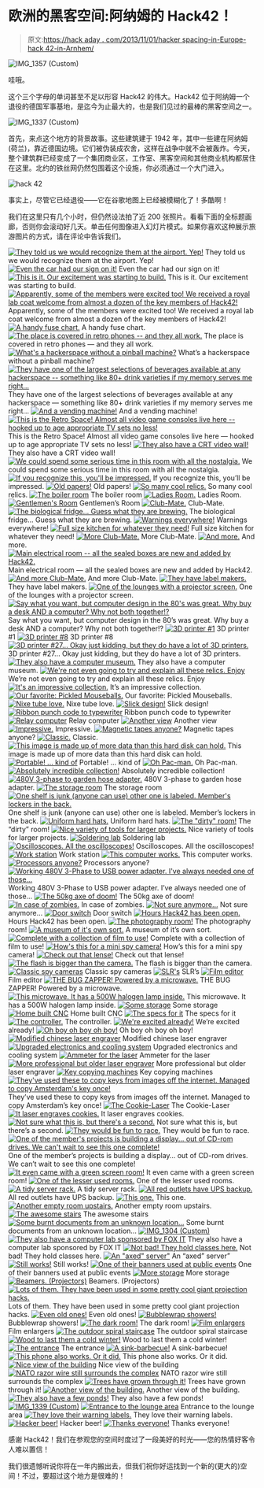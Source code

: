 # 欧洲的黑客空间:阿纳姆的 Hack42！

> 原文:[https://hack aday . com/2013/11/01/hacker spacing-in-Europe-hack 42-in-Arnhem/](https://hackaday.com/2013/11/01/hackerspacing-in-europe-hack42-in-arnhem/)

![IMG_1357 (Custom)](../Images/cc870e787e7f868cc16b6b2095ea3913.png)

哇哦。

这个三个字母的单词甚至不足以形容 Hack42 的伟大。Hack42 位于阿纳姆一个退役的德国军事基地，是迄今为止最大的，也是我们见过的最棒的黑客空间之一。

![IMG_1337 (Custom)](../Images/b5c6804546903c7dd63439677ce89664.png)

首先，来点这个地方的背景故事。这些建筑建于 1942 年，其中一些建在阿纳姆(荷兰)，靠近德国边境。它们被伪装成农舍，这样在战争中就不会被轰炸。今天，整个建筑群已经变成了一个集团商业区，工作室、黑客空间和其他商业机构都居住在这里。北约的铁丝网仍然包围着这个设施，你必须通过一个大门进入。

![hack 42](../Images/1e46be9e5c9a2a1399f9a2dca3cbf8ec.png)

事实上，尽管它已经退役——它在谷歌地图上已经被模糊化了！多酷啊！

我们在这里只有几个小时，但仍然设法拍了近 200 张照片。看看下面的全标题画廊，否则你会滚动好几天。单击任何图像进入幻灯片模式。如果你喜欢这种展示旅游图片的方式，请在评论中告诉我们。

 [![They told us we would recognize them at the airport. Yep!](../Images/99d62f5744cb88c7cefdf4a9386ac65f.png "IMG_1152 (Custom)")](https://hackaday.com/2013/11/01/hackerspacing-in-europe-hack42-in-arnhem/img_1152-custom/) They told us we would recognize them at the airport. Yep! [![Even the car had our sign on it!](../Images/60794b29d670d8e5b5e53020b755e457.png "IMG_1152A (Custom)")](https://hackaday.com/2013/11/01/hackerspacing-in-europe-hack42-in-arnhem/img_1152a-custom/) Even the car had our sign on it! [![This is it. Our excitement was starting to build.](../Images/c91c0b2ab26818d3072e76cc7a5b36e1.png "IMG_1153 (Custom)")](https://hackaday.com/2013/11/01/hackerspacing-in-europe-hack42-in-arnhem/img_1153-custom/) This is it. Our excitement was starting to build. [![Apparently, some of the members were excited too! We received a royal lab coat welcome from almost a dozen of the key members of Hack42!](../Images/53258c6adbb63142823881cf7ea3aaf7.png "IMG_1154 (Custom)")](https://hackaday.com/2013/11/01/hackerspacing-in-europe-hack42-in-arnhem/img_1154-custom/) Apparently, some of the members were excited too! We received a royal lab coat welcome from almost a dozen of the key members of Hack42! [![A handy fuse chart.](../Images/b01fbbe596a65cccea5bc576edfb6612.png "IMG_1158 (Custom)")](https://hackaday.com/2013/11/01/hackerspacing-in-europe-hack42-in-arnhem/img_1158-custom/) A handy fuse chart. [![The place is covered in retro phones -- and they all work.](../Images/401c1e2a861c7b819c01e2b594fefa5b.png "IMG_1160 (Custom)")](https://hackaday.com/2013/11/01/hackerspacing-in-europe-hack42-in-arnhem/img_1160-custom/) The place is covered in retro phones — and they all work. [![What's a hackerspace without a pinball machine?](../Images/024317924bd647735f68a9201fb6d8e8.png "IMG_1162 (Custom)")](https://hackaday.com/2013/11/01/hackerspacing-in-europe-hack42-in-arnhem/img_1162-custom/) What’s a hackerspace without a pinball machine? [![They have one of the largest selections of beverages available at any hackerspace -- something like 80+ drink varieties if my memory serves me right...](../Images/0d11d9af55ff0c94e3ed60cd710e5308.png "IMG_1163 (Custom)")](https://hackaday.com/2013/11/01/hackerspacing-in-europe-hack42-in-arnhem/img_1163-custom/) They have one of the largest selections of beverages available at any hackerspace — something like 80+ drink varieties if my memory serves me right… [![And a vending machine!](../Images/04e346329b930731c6c87dcc7a77777e.png "IMG_1164 (Custom)")](https://hackaday.com/2013/11/01/hackerspacing-in-europe-hack42-in-arnhem/img_1164-custom/) And a vending machine! [![This is the Retro Space! Almost all video game consoles live here -- hooked up to age appropriate TV sets no less!](../Images/fe8eef4fa9357160f81bdbc1bde07bd3.png "IMG_1166 (Custom)")](https://hackaday.com/2013/11/01/hackerspacing-in-europe-hack42-in-arnhem/img_1166-custom/) This is the Retro Space! Almost all video game consoles live here — hooked up to age appropriate TV sets no less! [![They also have a CRT video wall!](../Images/ba439ce38a72454a7fc6e2e2bc96202b.png "IMG_1167 (Custom)")](https://hackaday.com/2013/11/01/hackerspacing-in-europe-hack42-in-arnhem/img_1167-custom/) They also have a CRT video wall! [![We could spend some serious time in this room with all the nostalgia.](../Images/d692ef08071d813115f8d2dc3d64efc9.png "IMG_1168 (Custom)")](https://hackaday.com/2013/11/01/hackerspacing-in-europe-hack42-in-arnhem/img_1168-custom/) We could spend some serious time in this room with all the nostalgia. [![If you recognize this, you'll be impressed.](../Images/e0a5b2dd65c768587b2b706d0a39f063.png "IMG_1171 (Custom)")](https://hackaday.com/2013/11/01/hackerspacing-in-europe-hack42-in-arnhem/img_1171-custom/) If you recognize this, you’ll be impressed. [![Old papers!](../Images/ca090ddc4c749bb65c684d243a76d136.png "IMG_1173 (Custom)")](https://hackaday.com/2013/11/01/hackerspacing-in-europe-hack42-in-arnhem/img_1173-custom/) Old papers! [![So many cool relics.](../Images/e37260dc4669195a6afdbfdbdeda07b0.png "IMG_1175 (Custom)")](https://hackaday.com/2013/11/01/hackerspacing-in-europe-hack42-in-arnhem/img_1175-custom/) So many cool relics. [![The boiler room](../Images/a8d8d579ca9706aba206a9487e804c7f.png "IMG_1176 (Custom)")](https://hackaday.com/2013/11/01/hackerspacing-in-europe-hack42-in-arnhem/img_1176-custom/) The boiler room [![Ladies Room.](../Images/7de4eaf5c3e9f8b2496642856fed6439.png "IMG_1178 (Custom)")](https://hackaday.com/2013/11/01/hackerspacing-in-europe-hack42-in-arnhem/img_1178-custom/) Ladies Room. [![Gentlemen's Room](../Images/e29b9e69dba9fcdc426de7fca63ccb0f.png "IMG_1179 (Custom)")](https://hackaday.com/2013/11/01/hackerspacing-in-europe-hack42-in-arnhem/img_1179-custom/) Gentlemen’s Room [![Club-Mate.](../Images/14153d8f82a004e4bdf6595ac681771f.png "IMG_1180 (Custom)")](https://hackaday.com/2013/11/01/hackerspacing-in-europe-hack42-in-arnhem/img_1180-custom/) Club-Mate. [![The biological fridge... Guess what they are brewing.](../Images/6e4e4368e08188eb745543e39934b023.png "IMG_1181 (Custom)")](https://hackaday.com/2013/11/01/hackerspacing-in-europe-hack42-in-arnhem/img_1181-custom/) The biological fridge… Guess what they are brewing. [![Warnings everywhere!](../Images/dd6b16b1b8c3fde32b8af91341864657.png "IMG_1182 (Custom)")](https://hackaday.com/2013/11/01/hackerspacing-in-europe-hack42-in-arnhem/img_1182-custom/) Warnings everywhere! [![Full size kitchen for whatever they need!](../Images/7faa9460d3eb3d66a4aa57e13904768d.png "IMG_1183 (Custom)")](https://hackaday.com/2013/11/01/hackerspacing-in-europe-hack42-in-arnhem/img_1183-custom/) Full size kitchen for whatever they need! [![More Club-Mate.](../Images/d721227b91b32d48489926bd1ef07e0f.png "IMG_1184 (Custom)")](https://hackaday.com/2013/11/01/hackerspacing-in-europe-hack42-in-arnhem/img_1184-custom/) More Club-Mate. [![And more.](../Images/d40d3e32106e385f25a6d90659473828.png "IMG_1185 (Custom)")](https://hackaday.com/2013/11/01/hackerspacing-in-europe-hack42-in-arnhem/img_1185-custom/) And more. [![Main electrical room -- all the sealed boxes are new and added by Hack42.](../Images/0021228c2e0e86a01b887b32ddd05073.png "IMG_1186 (Custom)")](https://hackaday.com/2013/11/01/hackerspacing-in-europe-hack42-in-arnhem/img_1186-custom/) Main electrical room — all the sealed boxes are new and added by Hack42\. [![And more Club-Mate.](../Images/963fb06725d9694da81db3fe3a58f2c1.png "IMG_1187 (Custom)")](https://hackaday.com/2013/11/01/hackerspacing-in-europe-hack42-in-arnhem/img_1187-custom/) And more Club-Mate. [![They have label makers.](../Images/73b08769dd38b017e96fb795abb6a698.png "IMG_1189 (Custom)")](https://hackaday.com/2013/11/01/hackerspacing-in-europe-hack42-in-arnhem/img_1189-custom/) They have label makers. [![One of the lounges with a projector screen.](../Images/b290b28c80912a1c535cba6d4f31eeee.png "IMG_1190 (Custom)")](https://hackaday.com/2013/11/01/hackerspacing-in-europe-hack42-in-arnhem/img_1190-custom/) One of the lounges with a projector screen. [![Say what you want, but computer design in the 80's was great. Why buy a desk AND a computer? Why not both together!?](../Images/69eab4a577daf823fe1e678e71530b9c.png "IMG_1192 (Custom)")](https://hackaday.com/2013/11/01/hackerspacing-in-europe-hack42-in-arnhem/img_1192-custom/) Say what you want, but computer design in the 80’s was great. Why buy a desk AND a computer? Why not both together!? [![3D printer #1](../Images/7530957eab1da382dd3887ccfd039fd6.png "IMG_1196 (Custom)")](https://hackaday.com/2013/11/01/hackerspacing-in-europe-hack42-in-arnhem/img_1196-custom/) 3D printer #1 [![3D printer #8](../Images/2666990eb98fad828bcc79e7ee787239.png "IMG_1197 (Custom)")](https://hackaday.com/2013/11/01/hackerspacing-in-europe-hack42-in-arnhem/img_1197-custom/) 3D printer #8 [![3D printer #27... Okay just kidding, but they do have a lot of 3D printers.](../Images/e5aa9fbae88cec72427a50c18396b5d4.png "IMG_1198 (Custom)")](https://hackaday.com/2013/11/01/hackerspacing-in-europe-hack42-in-arnhem/img_1198-custom/) 3D printer #27… Okay just kidding, but they do have a lot of 3D printers. [![They also have a computer museum.](../Images/2d2252108ae69761fd39a7ec398cd837.png "IMG_1199 (Custom)")](https://hackaday.com/2013/11/01/hackerspacing-in-europe-hack42-in-arnhem/img_1199-custom/) They also have a computer museum. [![We're not even going to try and explain all these relics. Enjoy](../Images/9bf0c0ffe342e0514e6f9a6b6bd4ebdb.png "IMG_1200 (Custom)")](https://hackaday.com/2013/11/01/hackerspacing-in-europe-hack42-in-arnhem/img_1200-custom/) We’re not even going to try and explain all these relics. Enjoy [![It's an impressive collection.](../Images/c6c1f08548c9d5f35c2163affee66f65.png "IMG_1201 (Custom)")](https://hackaday.com/2013/11/01/hackerspacing-in-europe-hack42-in-arnhem/img_1201-custom/) It’s an impressive collection. [![Our favorite: Pickled Mouseballs.](../Images/80e7b23c5241c073bedffc538f797809.png "IMG_1202 (Custom)")](https://hackaday.com/2013/11/01/hackerspacing-in-europe-hack42-in-arnhem/img_1202-custom/) Our favorite: Pickled Mouseballs. [![Nixe tube love.](../Images/557c6824d27acc154b000d5ac9ce9dfa.png "IMG_1203 (Custom)")](https://hackaday.com/2013/11/01/hackerspacing-in-europe-hack42-in-arnhem/img_1203-custom/) Nixe tube love. [![Slick design!](../Images/23facb7a6f850fc4e4167da006602715.png "IMG_1204 (Custom)")](https://hackaday.com/2013/11/01/hackerspacing-in-europe-hack42-in-arnhem/img_1204-custom/) Slick design! [![Ribbon punch code to typewriter](../Images/64117087676c628b11eaab08f517b39d.png "IMG_1208 (Custom)")](https://hackaday.com/2013/11/01/hackerspacing-in-europe-hack42-in-arnhem/img_1208-custom/) Ribbon punch code to typewriter [![Relay computer](../Images/778f423a59332ab1c895591ec4e72997.png "IMG_1210 (Custom)")](https://hackaday.com/2013/11/01/hackerspacing-in-europe-hack42-in-arnhem/img_1210-custom/) Relay computer [![Another view](../Images/59d7895128653cbffdfacf42f8bd6570.png "IMG_1211 (Custom)")](https://hackaday.com/2013/11/01/hackerspacing-in-europe-hack42-in-arnhem/img_1211-custom/) Another view [![Impressive.](../Images/7b8a1f4041982b23f79c884f8b54ddef.png "IMG_1212 (Custom)")](https://hackaday.com/2013/11/01/hackerspacing-in-europe-hack42-in-arnhem/img_1212-custom/) Impressive. [![Magnetic tapes anyone?](../Images/0c92c3e3236c6732d008af483a0bf6a2.png "IMG_1213 (Custom)")](https://hackaday.com/2013/11/01/hackerspacing-in-europe-hack42-in-arnhem/img_1213-custom/) Magnetic tapes anyone? [![Classic.](../Images/f759c99b6bbed9158f0d0a72fc5b2c10.png "IMG_1215 (Custom)")](https://hackaday.com/2013/11/01/hackerspacing-in-europe-hack42-in-arnhem/img_1215-custom/) Classic. [![This image is made up of more data than this hard disk can hold.](../Images/c7473dcfc6cbac11ddad1763f8bdbb89.png "IMG_1216 (Custom)")](https://hackaday.com/2013/11/01/hackerspacing-in-europe-hack42-in-arnhem/img_1216-custom/) This image is made up of more data than this hard disk can hold. [![Portable! ... kind of](../Images/5f783bfbb0e26b6e49b53cb117b63d1c.png "IMG_1217 (Custom)")](https://hackaday.com/2013/11/01/hackerspacing-in-europe-hack42-in-arnhem/img_1217-custom/) Portable! … kind of [![Oh Pac-man.](../Images/aadcf7ed58c51a15d2856c57e5cfdf3d.png "IMG_1218 (Custom)")](https://hackaday.com/2013/11/01/hackerspacing-in-europe-hack42-in-arnhem/img_1218-custom/) Oh Pac-man. [![Absolutely incredible collection!](../Images/485651d861d2031e5ef30a7d9f821ac4.png "IMG_1220 (Custom)")](https://hackaday.com/2013/11/01/hackerspacing-in-europe-hack42-in-arnhem/img_1220-custom/) Absolutely incredible collection! [![480V 3-phase to garden hose adapter.](../Images/a2c89afa5297226176d0cefd0b6cbbc8.png "IMG_1223 (Custom)")](https://hackaday.com/2013/11/01/hackerspacing-in-europe-hack42-in-arnhem/img_1223-custom/) 480V 3-phase to garden hose adapter. [![The storage room](../Images/d33e22880fdbdb2668478a480bfcbf27.png "IMG_1225 (Custom)")](https://hackaday.com/2013/11/01/hackerspacing-in-europe-hack42-in-arnhem/img_1225-custom/) The storage room [![One shelf is junk (anyone can use) other one is labeled. Member's lockers in the back.](../Images/f950a6e1a3a1130a311e8ee06faa58a3.png "IMG_1224 (Custom)")](https://hackaday.com/2013/11/01/hackerspacing-in-europe-hack42-in-arnhem/img_1224-custom/) One shelf is junk (anyone can use) other one is labeled. Member’s lockers in the back. [![Uniform hard hats.](../Images/ba45d986f7d4257ee0e705b032ea5fcd.png "IMG_1226 (Custom)")](https://hackaday.com/2013/11/01/hackerspacing-in-europe-hack42-in-arnhem/img_1226-custom/) Uniform hard hats. [![The "dirty" room!](../Images/32d11a0bc83dada7f94c1413feb288c8.png "IMG_1228 (Custom)")](https://hackaday.com/2013/11/01/hackerspacing-in-europe-hack42-in-arnhem/img_1228-custom/) The “dirty” room! [![Nice variety of tools for larger projects.](../Images/c3133ac8b078d9885d6f366e4b853905.png "IMG_1229 (Custom)")](https://hackaday.com/2013/11/01/hackerspacing-in-europe-hack42-in-arnhem/img_1229-custom/) Nice variety of tools for larger projects. [![Soldering lab](../Images/1c2fee146646662eb9a30ba22079e972.png "IMG_1231 (Custom)")](https://hackaday.com/2013/11/01/hackerspacing-in-europe-hack42-in-arnhem/img_1231-custom/) Soldering lab [![Oscilloscopes. All the oscilloscopes!](../Images/cbe6e47b14e855a13882a9988425aa60.png "IMG_1233 (Custom)")](https://hackaday.com/2013/11/01/hackerspacing-in-europe-hack42-in-arnhem/img_1233-custom/) Oscilloscopes. All the oscilloscopes! [![Work station](../Images/fb3464e179f196abc4d9f01996d955f2.png "IMG_1234 (Custom)")](https://hackaday.com/2013/11/01/hackerspacing-in-europe-hack42-in-arnhem/img_1234-custom/) Work station [![This computer works.](../Images/653b96c02a7b263babb5337b3cd825d7.png "IMG_1232 (Custom)")](https://hackaday.com/2013/11/01/hackerspacing-in-europe-hack42-in-arnhem/img_1232-custom/) This computer works. [![Processors anyone?](../Images/d7b1cc09849721e02a4498265a4afb73.png "IMG_1235 (Custom)")](https://hackaday.com/2013/11/01/hackerspacing-in-europe-hack42-in-arnhem/img_1235-custom/) Processors anyone? [![Working 480V 3-Phase to USB power adapter. I've always needed one of those...](../Images/d9b443fc33eec6fa1e58224600669e8b.png "IMG_1236 (Custom)")](https://hackaday.com/2013/11/01/hackerspacing-in-europe-hack42-in-arnhem/img_1236-custom/) Working 480V 3-Phase to USB power adapter. I’ve always needed one of those… [![The 50kg axe of doom!](../Images/f84bd319902588471dbf22727a29642c.png "IMG_1237 (Custom)")](https://hackaday.com/2013/11/01/hackerspacing-in-europe-hack42-in-arnhem/img_1237-custom/) The 50kg axe of doom! [![In case of zombies.](../Images/dc17b4827ebca8c05f9e6273cf3cc598.png "IMG_1239 (Custom)")](https://hackaday.com/2013/11/01/hackerspacing-in-europe-hack42-in-arnhem/img_1239-custom/) In case of zombies. [![Not sure anymore...](../Images/88b988374c1229964d7e9c71bbb1ba9f.png "IMG_1241 (Custom)")](https://hackaday.com/2013/11/01/hackerspacing-in-europe-hack42-in-arnhem/img_1241-custom/) Not sure anymore… [![Door switch](../Images/f3c39faaf67f2cb821d66633402a7b3a.png "IMG_1243 (Custom)")](https://hackaday.com/2013/11/01/hackerspacing-in-europe-hack42-in-arnhem/img_1243-custom/) Door switch [![Hours Hack42 has been open.](../Images/04b02f80f037d4c7521aebe4bd5eafe6.png "IMG_1244 (Custom)")](https://hackaday.com/2013/11/01/hackerspacing-in-europe-hack42-in-arnhem/img_1244-custom/) Hours Hack42 has been open. [![The photography room!](../Images/14ced773081e4845e4b220861502d9a5.png "IMG_1246 (Custom)")](https://hackaday.com/2013/11/01/hackerspacing-in-europe-hack42-in-arnhem/img_1246-custom/) The photography room! [![A museum of it's own sort.](../Images/61992ce3d91a98d2ffacb2fcada42c28.png "IMG_1247 (Custom)")](https://hackaday.com/2013/11/01/hackerspacing-in-europe-hack42-in-arnhem/img_1247-custom/) A museum of it’s own sort. [![Complete with a collection of film to use!](../Images/90b487d7500aa702ba6adf6b31230452.png "IMG_1248 (Custom)")](https://hackaday.com/2013/11/01/hackerspacing-in-europe-hack42-in-arnhem/img_1248-custom/) Complete with a collection of film to use! [![How's this for a mini spy camera!](../Images/7546eb2a1d19f2caca3238ca28fc7fe3.png "IMG_1251 (Custom)")](https://hackaday.com/2013/11/01/hackerspacing-in-europe-hack42-in-arnhem/img_1251-custom/) How’s this for a mini spy camera! [![Check out that lense!](../Images/3271069081c56a468d32600b624ccad5.png "IMG_1252 (Custom)")](https://hackaday.com/2013/11/01/hackerspacing-in-europe-hack42-in-arnhem/img_1252-custom/) Check out that lense! [![The flash is bigger than the camera.](../Images/01ec7d6b8371fe05f0506d159fddab02.png "IMG_1253 (Custom)")](https://hackaday.com/2013/11/01/hackerspacing-in-europe-hack42-in-arnhem/img_1253-custom/) The flash is bigger than the camera. [![Classic spy cameras](../Images/0dc88626b245558674956777d6a96dfd.png "IMG_1254 (Custom)")](https://hackaday.com/2013/11/01/hackerspacing-in-europe-hack42-in-arnhem/img_1254-custom/) Classic spy cameras [![SLR's](../Images/94450caff2098a250456b79dde8e8792.png "IMG_1255 (Custom)")](https://hackaday.com/2013/11/01/hackerspacing-in-europe-hack42-in-arnhem/img_1255-custom/) SLR’s [![Film editor](../Images/07a56bc81fbf75caa62a559d8da2ecc5.png "IMG_1256 (Custom)")](https://hackaday.com/2013/11/01/hackerspacing-in-europe-hack42-in-arnhem/img_1256-custom/) Film editor [![THE BUG ZAPPER! Powered by a microwave.](../Images/5858bdcb6175ba9aa3e36e5fd114a9f5.png "IMG_1257 (Custom)")](https://hackaday.com/2013/11/01/hackerspacing-in-europe-hack42-in-arnhem/img_1257-custom/) THE BUG ZAPPER! Powered by a microwave. [![This microwave. It has a 500W halogen lamp inside.](../Images/637351fe613a62887eecf2d7c0b5d0e1.png "IMG_1259 (Custom)")](https://hackaday.com/2013/11/01/hackerspacing-in-europe-hack42-in-arnhem/img_1259-custom-2/) This microwave. It has a 500W halogen lamp inside. [![Some storage](../Images/2b75723e2c2eb8eb5ef643b7d39fe1dc.png "IMG_1260 (Custom)")](https://hackaday.com/2013/11/01/hackerspacing-in-europe-hack42-in-arnhem/img_1260-custom/) Some storage [![Home built CNC](../Images/553cf5ef43a6d0bf0b8104dae7ff6826.png "IMG_1261 (Custom)")](https://hackaday.com/2013/11/01/hackerspacing-in-europe-hack42-in-arnhem/img_1261-custom/) Home built CNC [![The specs for it](../Images/9ab3def85014a295bd1a64d0507655d3.png "IMG_1265 (Custom)")](https://hackaday.com/2013/11/01/hackerspacing-in-europe-hack42-in-arnhem/img_1265-custom/) The specs for it [![The controller.](../Images/f0f1e0a00fa3e5f55236915ad441e3f7.png "IMG_1266 (Custom)")](https://hackaday.com/2013/11/01/hackerspacing-in-europe-hack42-in-arnhem/img_1266-custom/) The controller. [![We're excited already!](../Images/c9526574771b0e28465f698a789ea8b2.png "IMG_1268 (Custom)")](https://hackaday.com/2013/11/01/hackerspacing-in-europe-hack42-in-arnhem/img_1268-custom/) We’re excited already! [![Oh boy oh boy oh boy!](../Images/5ad7894a6b4525c4241a8c9b29ba5de8.png "IMG_1269 (Custom)")](https://hackaday.com/2013/11/01/hackerspacing-in-europe-hack42-in-arnhem/img_1269-custom/) Oh boy oh boy oh boy! [![Modified chinese laser engraver](../Images/85ea57bb9751056da32e3bc91d888b2c.png "IMG_1270 (Custom)")](https://hackaday.com/2013/11/01/hackerspacing-in-europe-hack42-in-arnhem/img_1270-custom/) Modified chinese laser engraver [![Upgraded electronics and cooling system](../Images/ca29e9d68395a1a735f9da78f1badc1f.png "IMG_1280 (Custom)")](https://hackaday.com/2013/11/01/hackerspacing-in-europe-hack42-in-arnhem/img_1280-custom/) Upgraded electronics and cooling system [![Ammeter for the laser](../Images/d9b572ab61b4ace9b74818d023ffd0f7.png "IMG_1282 (Custom)")](https://hackaday.com/2013/11/01/hackerspacing-in-europe-hack42-in-arnhem/img_1282-custom/) Ammeter for the laser [![More professional but older laser engraver](../Images/764cffec0f427f41626ea914d9d43fbd.png "IMG_1271 (Custom)")](https://hackaday.com/2013/11/01/hackerspacing-in-europe-hack42-in-arnhem/img_1271-custom/) More professional but older laser engraver [![Key copying machines](../Images/0083db57a9e825053d45cfef736b9d69.png "IMG_1272 (Custom)")](https://hackaday.com/2013/11/01/hackerspacing-in-europe-hack42-in-arnhem/img_1272-custom/) Key copying machines [![They've used these to copy keys from images off the internet. Managed to copy Amsterdam's key once!](../Images/d9a3883c74f0291e271065ae96b147ac.png "IMG_1275 (Custom)")](https://hackaday.com/2013/11/01/hackerspacing-in-europe-hack42-in-arnhem/img_1275-custom/) They’ve used these to copy keys from images off the internet. Managed to copy Amsterdam’s key once! [![The Cookie-Laser](../Images/4271bd951593676f3a66a3791a6461d0.png "IMG_1276 (Custom)")](https://hackaday.com/2013/11/01/hackerspacing-in-europe-hack42-in-arnhem/img_1276-custom/) The Cookie-Laser [![It laser engraves cookies.](../Images/2a3f4b1abcfe4315879d267dc2af2075.png "IMG_1277 (Custom)")](https://hackaday.com/2013/11/01/hackerspacing-in-europe-hack42-in-arnhem/img_1277-custom/) It laser engraves cookies. [![Not sure what this is, but there's a second.](../Images/b095426936f17430ff3bba25ec81b40c.png "IMG_1285 (Custom)")](https://hackaday.com/2013/11/01/hackerspacing-in-europe-hack42-in-arnhem/img_1285-custom/) Not sure what this is, but there’s a second. [![They would be fun to race.](../Images/5fb406078175c560cdc698753210154d.png "IMG_1286 (Custom)")](https://hackaday.com/2013/11/01/hackerspacing-in-europe-hack42-in-arnhem/img_1286-custom/) They would be fun to race. [![One of the member's projects is building a display... out of CD-rom drives. We can't wait to see this one complete!](../Images/fee765ae1f07a39939197672a4f1df30.png "IMG_1287 (Custom)")](https://hackaday.com/2013/11/01/hackerspacing-in-europe-hack42-in-arnhem/img_1287-custom/) One of the member’s projects is building a display… out of CD-rom drives. We can’t wait to see this one complete! [![It even came with a green screen room!](../Images/1433c6a8af2364af55f5f2e1f1ca8697.png "IMG_1288 (Custom)")](https://hackaday.com/2013/11/01/hackerspacing-in-europe-hack42-in-arnhem/img_1288-custom/) It even came with a green screen room! [![One of the lesser used rooms.](../Images/3aee8a7e3f711086828590b4a070017b.png "IMG_1293 (Custom)")](https://hackaday.com/2013/11/01/hackerspacing-in-europe-hack42-in-arnhem/img_1293-custom/) One of the lesser used rooms. [![A tidy server rack.](../Images/3415976b0056feec81d81d9a1d070d17.png "IMG_1295 (Custom)")](https://hackaday.com/2013/11/01/hackerspacing-in-europe-hack42-in-arnhem/img_1295-custom/) A tidy server rack. [![All red outlets have UPS backup.](../Images/5a13b0d1965391cabb5b1f1d140ab40b.png "IMG_1297 (Custom)")](https://hackaday.com/2013/11/01/hackerspacing-in-europe-hack42-in-arnhem/img_1297-custom/) All red outlets have UPS backup. [![This one.](../Images/8625c069e832c2b1e1ebc18a133c1718.png "IMG_1296 (Custom)")](https://hackaday.com/2013/11/01/hackerspacing-in-europe-hack42-in-arnhem/img_1296-custom/) This one. [![Another empty room upstairs.](../Images/e1f71322bec044f4d8a5201ba26a9abd.png "IMG_1299 (Custom)")](https://hackaday.com/2013/11/01/hackerspacing-in-europe-hack42-in-arnhem/img_1299-custom/) Another empty room upstairs. [![The awesome stairs](../Images/df1226f99689ed05a2d5d6255f45e412.png "IMG_1300 (Custom)")](https://hackaday.com/2013/11/01/hackerspacing-in-europe-hack42-in-arnhem/img_1300-custom/) The awesome stairs [![Some burnt documents from an unknown location...](../Images/24543d721e55a55b6f7a1122d7ede9c6.png "IMG_1302 (Custom)")](https://hackaday.com/2013/11/01/hackerspacing-in-europe-hack42-in-arnhem/img_1302-custom/) Some burnt documents from an unknown location… [![IMG_1304 (Custom)](../Images/068401250033be9b98eccf9ed31eab69.png "IMG_1304 (Custom)")](https://hackaday.com/2013/11/01/hackerspacing-in-europe-hack42-in-arnhem/img_1304-custom/)  [![They also have a computer lab sponsored by FOX IT](../Images/4b4087b6b75c4f186dffced1d681f639.png "IMG_1310 (Custom)")](https://hackaday.com/2013/11/01/hackerspacing-in-europe-hack42-in-arnhem/img_1310-custom/) They also have a computer lab sponsored by FOX IT [![Not bad! They hold classes here.](../Images/6575d42fa0901701d00fdd4718734b81.png "IMG_1306 (Custom)")](https://hackaday.com/2013/11/01/hackerspacing-in-europe-hack42-in-arnhem/img_1306-custom/) Not bad! They hold classes here. [![An "axed" server"](../Images/0d184244957c6a60789a8fcb9be27f0a.png "IMG_1307 (Custom)")](https://hackaday.com/2013/11/01/hackerspacing-in-europe-hack42-in-arnhem/img_1307-custom/) An “axed” server” [![Still works!](../Images/b3f6aa95b42dc9ca95354bd365de0a57.png "IMG_1308 (Custom)")](https://hackaday.com/2013/11/01/hackerspacing-in-europe-hack42-in-arnhem/img_1308-custom/) Still works! [![One of their banners used at public events](../Images/bcbf8fe083444c46e723841c8119a0eb.png "IMG_1309 (Custom)")](https://hackaday.com/2013/11/01/hackerspacing-in-europe-hack42-in-arnhem/img_1309-custom/) One of their banners used at public events [![More storage](../Images/ef0c3258e5e5b7a49c8b8234973b3a3d.png "IMG_1311 (Custom)")](https://hackaday.com/2013/11/01/hackerspacing-in-europe-hack42-in-arnhem/img_1311-custom/) More storage [![Beamers. (Projectors)](../Images/1773da5d9663856b956739fa31fdf036.png "IMG_1312 (Custom)")](https://hackaday.com/2013/11/01/hackerspacing-in-europe-hack42-in-arnhem/img_1312-custom/) Beamers. (Projectors) [![Lots of them. They have been used in some pretty cool giant projection hacks.](../Images/3be16d77a7d6e31a118e2f64fe57f2b5.png "IMG_1314 (Custom)")](https://hackaday.com/2013/11/01/hackerspacing-in-europe-hack42-in-arnhem/img_1314-custom/) Lots of them. They have been used in some pretty cool giant projection hacks. [![Even old ones!](../Images/49f9ce1412629105be53487569427fdb.png "IMG_1315 (Custom)")](https://hackaday.com/2013/11/01/hackerspacing-in-europe-hack42-in-arnhem/img_1315-custom/) Even old ones! [![Bubblewrap showers!](../Images/93366823b6a6c880bf0cbbd5a150b704.png "IMG_1317 (Custom)")](https://hackaday.com/2013/11/01/hackerspacing-in-europe-hack42-in-arnhem/img_1317-custom/) Bubblewrap showers! [![The dark room!](../Images/63feb8c1f3599086d41e1dac77217981.png "IMG_1319 (Custom)")](https://hackaday.com/2013/11/01/hackerspacing-in-europe-hack42-in-arnhem/img_1319-custom/) The dark room! [![Film enlargers](../Images/951aa93e5c99cb631f9594bee4ca6383.png "IMG_1320 (Custom)")](https://hackaday.com/2013/11/01/hackerspacing-in-europe-hack42-in-arnhem/img_1320-custom/) Film enlargers [![The outdoor spiral staircase](../Images/de80adbfa0dc515be01a5498b40c9135.png "IMG_1322 (Custom)")](https://hackaday.com/2013/11/01/hackerspacing-in-europe-hack42-in-arnhem/img_1322-custom/) The outdoor spiral staircase [![Wood to last them a cold winter!](../Images/f28b117ac5bfa2d901c107c1a3ae8ce6.png "IMG_1324 (Custom)")](https://hackaday.com/2013/11/01/hackerspacing-in-europe-hack42-in-arnhem/img_1324-custom/) Wood to last them a cold winter! [![The entrance](../Images/3e1fba27ef4598e4d617c763cd6a70b4.png "IMG_1327 (Custom)")](https://hackaday.com/2013/11/01/hackerspacing-in-europe-hack42-in-arnhem/img_1327-custom/) The entrance [![A sink-barbecue!](../Images/0af3bd32c9a372f3e84f78a3a9e98f7c.png "IMG_1328 (Custom)")](https://hackaday.com/2013/11/01/hackerspacing-in-europe-hack42-in-arnhem/img_1328-custom/) A sink-barbecue! [![This phone also works. Or it did.](../Images/cb973f7483a0e66dadad07610be2ed0f.png "IMG_1329 (Custom)")](https://hackaday.com/2013/11/01/hackerspacing-in-europe-hack42-in-arnhem/img_1329-custom/) This phone also works. Or it did. [![Nice view of the building](../Images/4044e352cae035f1bded1b479218e62f.png "IMG_1330 (Custom)")](https://hackaday.com/2013/11/01/hackerspacing-in-europe-hack42-in-arnhem/img_1330-custom/) Nice view of the building [![NATO razor wire still surrounds the complex](../Images/c1f5ccb35abdd83226f98c829096211e.png "IMG_1333 (Custom)")](https://hackaday.com/2013/11/01/hackerspacing-in-europe-hack42-in-arnhem/img_1333-custom/) NATO razor wire still surrounds the complex [![Trees have grown through it!](../Images/06b18f6c88ece660c68b2fc25a6f0506.png "IMG_1336 (Custom)")](https://hackaday.com/2013/11/01/hackerspacing-in-europe-hack42-in-arnhem/img_1336-custom/) Trees have grown through it! [![Another view of the building.](../Images/f946cf74bf95b249ada75fbbd0a8674f.png "IMG_1337 (Custom)")](https://hackaday.com/2013/11/01/hackerspacing-in-europe-hack42-in-arnhem/img_1337-custom/) Another view of the building. [![They also have a few ponds!](../Images/86a635736c5ecc075e50161a6c75fcb6.png "IMG_1338 (Custom)")](https://hackaday.com/2013/11/01/hackerspacing-in-europe-hack42-in-arnhem/img_1338-custom/) They also have a few ponds! [![IMG_1339 (Custom)](../Images/d1dd87cc0020e44714ee9e8e5aef6a31.png "IMG_1339 (Custom)")](https://hackaday.com/2013/11/01/hackerspacing-in-europe-hack42-in-arnhem/img_1339-custom/)  [![Entrance to the lounge area](../Images/f25695582a012d866e9b1a1713ddcf1c.png "IMG_1341 (Custom)")](https://hackaday.com/2013/11/01/hackerspacing-in-europe-hack42-in-arnhem/img_1341-custom/) Entrance to the lounge area [![They love their warning labels.](../Images/9533a1c2d99a40691705f94f94ddd8ac.png "IMG_1342 (Custom)")](https://hackaday.com/2013/11/01/hackerspacing-in-europe-hack42-in-arnhem/img_1342-custom/) They love their warning labels. [![Hacker beer!](../Images/83c9f29053ff7acdf1847a78715e53b7.png "IMG_1343 (Custom)")](https://hackaday.com/2013/11/01/hackerspacing-in-europe-hack42-in-arnhem/img_1343-custom/) Hacker beer! [![Thanks everyone!](../Images/cb858ec528eef3086eada70ad5942fd5.png "IMG_1357 (Custom)")](https://hackaday.com/2013/11/01/hackerspacing-in-europe-hack42-in-arnhem/img_1357-custom/) Thanks everyone!

感谢 Hack42！我们在参观您的空间时度过了一段美好的时光——您的热情好客令人难以置信！

我们很遗憾听说你将在一年内搬出去，但我们祝你好运找到一个新的(更大的)空间！不过，要超过这个地方是很难的！